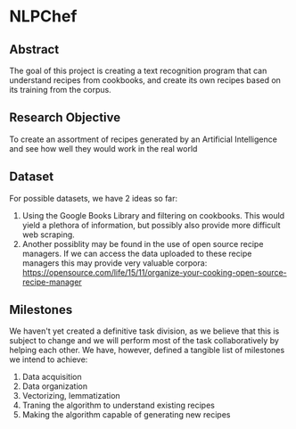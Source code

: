 # NLPChef

## Abstract
The goal of this project is creating a text recognition program that can understand recipes from cookbooks, and create its own recipes based on its training from the corpus. 

## Research Objective
To create an assortment of recipes generated by an Artificial Intelligence and see how well they would work in the real world

## Dataset
For possible datasets, we have 2 ideas so far:
1. Using the Google Books Library and filtering on cookbooks. This would yield a plethora of information, but possibly also provide more difficult web scraping.
2. Another possiblity may be found in the use of open source recipe managers. If we can access the data uploaded to these recipe managers this may provide very valuable corpora: https://opensource.com/life/15/11/organize-your-cooking-open-source-recipe-manager 

## Milestones
We haven't yet created a definitive task division, as we believe that this is subject to change and we will perform most of the task collaboratively by helping each other. We have, however, defined a tangible list of milestones we intend to achieve:
1. Data acquisition
2. Data organization
3. Vectorizing, lemmatization
4. Traning the algorithm to understand existing recipes
5. Making the algorithm capable of generating new recipes

